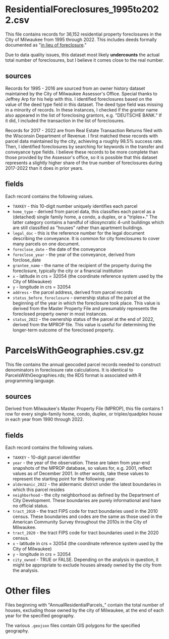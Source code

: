 # ResidentialForeclosures_1995to2022.csv

This file contains records for 36,152 residential property foreclosures in the City of Milwaukee from 1995 through 2022. This includes deeds formally documented as "[in lieu of foreclosure](https://www.vonbriesen.com/legal-news/2291/deeds-in-lieu-of-foreclosure-whether-to-take-an-assignment-of-the-developers-agreement)."

Due to data quality issues, this dataset most likely **undercounts** the actual total number of foreclosures, but I believe it comes close to the real number.

## sources

Records for 1995 - 2016 are sourced from an owner history dataset maintained by the City of Milwaukee Assessor's Office. Special thanks to Jeffrey Arp for his help with this. I identified foreclosures based on the value of the deed type field in this dataset. The deed type field was missing in a minority of records. In these instances, I checked if the grantor name also appeared in the list of foreclosing grantors, e.g. "DEUTSCHE BANK." If it did, I included the transaction in the list of foreclosures.

Records for 2017 - 2022 are from Real Estate Transaction Returns filed with the Wisconsin Department of Revenue. I first matched these records with parcel data maintained by the city, achieving a roughly 98.5% success rate. Then, I identified foreclosures by searching for keywords in the transfer and conveyance type fields. I believe these records to be more complete than those provided by the Assessor's office, so it is possible that this dataset represents a slightly higher share of the true number of foreclosures during 2017-2022 than it does in prior years.

## fields

Each record contains the following values.

* `TAXKEY` - this 10-digit number uniquely identifies each parcel
* `home_type` - derived from parcel data, this classifies each parcel as a (detached) single family home, a condo, a duplex, or a "triplex+." The latter category contains a handful of idiosyncratic 4-unit buildings which are still classified as "houses" rather than apartment buildings.
* `legal_doc` - this is the reference number for the legal document describing the conveyance. It is common for city foreclosures to cover many parcels on one document.
* `foreclose_date` - the date of the conveyance
* `foreclose_year` - the year of the conveyance, derived from forclose_date
* `grantee_name` - the name of the recipient of the property during the foreclosure, typically the city or a financial institution
* `x` - latitude in crs = 32054 (the coordinate reference system used by the City of Milwaukee)
* `y` - longitude in crs = 32054
* `address` - the parcel address, derived from parcel records
* `status_before_foreclosure` - ownership status of the parcel at the beginning of the year in which the foreclosure took place. This value is derived from the Master Property File and presumably represents the foreclosed property owner in most instances.
* `status_2022` - the ownership status of the parcel at the end of 2022, derived from the MPROP file. This value is useful for determining the longer-term outcome of the foreclosed property.

# ParcelsWithGeographies.csv.gz

This file contains the annual geocoded parcel records needed to construct denominators in foreclosure rate calculations. It is identical to ParcelsWithGeographies.rds; the RDS format is associated with R programming language.

## sources

Derived from Milwaukee's Master Property File (MPROP), this file contains 1 row for every single-family home, condo, duplex, or triplex/quadplex house in each year from 1990 through 2022.

## fields

Each record contains the following values.

* `TAXKEY` - 10-digit parcel identifier
* `year` - the year of the observation. These are taken from year-end snapshots of the MPROP database, so values for, e.g. 2001, reflect values as of December 2001. In other words, take these values to represent the starting point for the following year.
* `aldermanic_2022` - the aldermanic district under the latest boundaries in which this parcel resides
* `neighborhood` - the city neighborhood as defined by the Department of City Development. These boundaries are purely informational and have no official status.
* `tract_2010` - the tract FIPS code for tract boundaries used in the 2010 census. These boundaries and codes are the same as those used in the American Community Survey throughout the 2010s in the City of Milwaukee.
* `tract_2020` - the tract FIPS code for tract boundaries used in the 2020 census.
* `x` - latitude in crs = 32054 (the coordinate reference system used by the City of Milwaukee)
* `y` - longitude in crs = 32054
* `city_owned` - TRUE or FALSE. Depending on the analysis in question, it might be appropriate to exclude houses already owned by the city from the analysis.

# Other files

Files beginning with "AnnualResidentialParcels_" contain the total number of houses, excluding those owned by the city of Milwaukee, at the end of each year for the specified geography. 

The various `.geojson` files contain GIS polygons for the specified geography.


